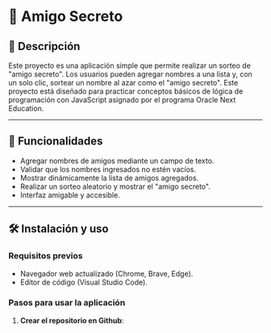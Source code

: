 # 🎉 Amigo Secreto

## 📖 Descripción

Este proyecto es una aplicación simple que permite realizar un sorteo de "amigo secreto". Los usuarios pueden agregar nombres a una lista y, con un solo clic, sortear un nombre al azar como el "amigo secreto". Este proyecto está diseñado para practicar conceptos básicos de lógica de programación con JavaScript asignado por el programa Oracle Next Education.

---

## 🚀 Funcionalidades

- Agregar nombres de amigos mediante un campo de texto.
- Validar que los nombres ingresados no estén vacíos.
- Mostrar dinámicamente la lista de amigos agregados.
- Realizar un sorteo aleatorio y mostrar el "amigo secreto".
- Interfaz amigable y accesible.

---

## 🛠️ Instalación y uso

### Requisitos previos

- Navegador web actualizado (Chrome, Brave, Edge).
- Editor de código (Visual Studio Code).

### Pasos para usar la aplicación

1. **Crear el repositorio en Github**:

  
   
